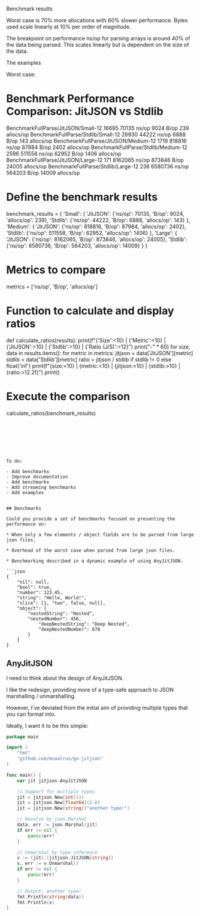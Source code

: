
Benchmark results

Worst case is 70% more allocations with 60% slower performance. Bytes used scale linearly at 10% per order of magnitude.

The breakpoint on performance ns/op for parsing arrays is around 40% of the data being parsed. This scales linearly but is dependent on the size of the data.

The examples




Worst case:
# Benchmark Performance Comparison: JitJSON vs Stdlib

BenchmarkFullParse/JitJSON/Small-12         	   16695	     70135 ns/op	    9024 B/op	     239 allocs/op
BenchmarkFullParse/Stdlib/Small-12          	   26930	     44222 ns/op	    6888 B/op	     143 allocs/op
BenchmarkFullParse/JitJSON/Medium-12        	    1719	    818816 ns/op	   87984 B/op	    2402 allocs/op
BenchmarkFullParse/Stdlib/Medium-12         	    2596	    511558 ns/op	   62952 B/op	    1406 allocs/op
BenchmarkFullParse/JitJSON/Large-12         	     171	   8162065 ns/op	  873846 B/op	   24005 allocs/op
BenchmarkFullParse/Stdlib/Large-12          	     238	   6580736 ns/op	  564203 B/op	   14009 allocs/op

# Define the benchmark results
benchmark_results = {
    'Small': {
        'JitJSON': {'ns/op': 70135, 'B/op': 9024, 'allocs/op': 239},
        'Stdlib': {'ns/op': 44222, 'B/op': 6888, 'allocs/op': 143}
    },
    'Medium': {
        'JitJSON': {'ns/op': 818816, 'B/op': 87984, 'allocs/op': 2402},
        'Stdlib': {'ns/op': 511558, 'B/op': 62952, 'allocs/op': 1406}
    },
    'Large': {
        'JitJSON': {'ns/op': 8162065, 'B/op': 873846, 'allocs/op': 24005},
        'Stdlib': {'ns/op': 6580736, 'B/op': 564203, 'allocs/op': 14009}
    }
}

# Metrics to compare
metrics = ['ns/op', 'B/op', 'allocs/op']

# Function to calculate and display ratios
def calculate_ratios(results):
    print(f"{'Size':<10} | {'Metric':<10} | {'JitJSON':>10} | {'Stdlib':>10} | {'Ratio (J/S)':>12}")
    print("-" * 60)
    for size, data in results.items():
        for metric in metrics:
            jitjson = data['JitJSON'][metric]
            stdlib = data['Stdlib'][metric]
            ratio = jitjson / stdlib if stdlib != 0 else float('inf')
            print(f"{size:<10} | {metric:<10} | {jitjson:>10} | {stdlib:>10} | {ratio:>12.2f}")
    print()

# Execute the comparison
calculate_ratios(benchmark_results)
```







To do:

- Add benchmarks
- Improve documentation
- Add benchmarks
- Add streaming benchmarks
- Add examples


## Benchmarks

Could you provide a set of benchmarks focused on presenting the performance on:

* When only a few elements / object fields are to be parsed from large json files.

* Overhead of the worst case when parsed from large json files.

* Benchmarking described in a dynamic example of using AnyJitJSON.

```json
{
    "nil": null,
    "bool": true,
    "number": 123.45,
    "string": "Hello, World!",
    "slice": [1, "two", false, null],
    "object": {
        "nestedString": "Nested",
        "nestedNumber": 456,
            "deepNestedString": "Deep Nested",
            "deepNestedNumber": 678
        }
    }
}
```





## AnyJitJSON

I need to think about the design of AnyJitJSON.

I like the redesign, providing more of a type-safe approach to JSON marshalling / unmarshalling.

However, I've deviated from the initial aim of providing multiple types that you can format into.

Ideally, I want it to be this simple:

```Go
package main

import (
    "fmt"
    "github.com/mcwalrus/go-jitjson"
)

func main() {
    var jit jitjson.AnyJitJSON

    // Support for multiple types
    jit = jitjson.New[int](1)
    jit = jitjson.New[float64](2.0)
    jit = jitjson.New[string]("another type!")

    // Resolve by json.Marshal
    data, err := json.Marshal(jit)
    if err != nil {
        panic(err)
    }

    // Unmarshal by type inference
    v := (jit).(jitjson.JitJSON[string])
    s, err := v.Unmarshal()
    if err != nil {
        panic(err)
    }

    // Output: another type!
    fmt.Println(string(data))
    fmt.Println(s)
}
```
